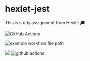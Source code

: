 # hexlet-jest
This is study assignment from Hexlet 🎓

![GitHub Actions](https://github.com/Ingo-o/hexlet-jest/workflows/github%20actions/badge.svg)

![example workflow file path](https://github.com/Ingo-o/hexlet-jest/workflows/.github/workflows/main.yml/badge.svg)


<a href="https://codeclimate.com/github/Ingo-o/frontend-project-lvl1/maintainability"><img src="https://api.codeclimate.com/v1/badges/d44275b3ee1c0d871600/maintainability" /></a> ![github actions](https://github.com/Ingo-o/frontend-project-lvl1/workflows/github%20actions/badge.svg)<br>
